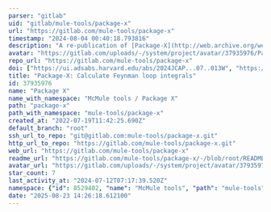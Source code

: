 ```yaml
---
parser: "gitlab"
uid: "gitlab/mule-tools/package-x"
url: "https://gitlab.com/mule-tools/package-x"
timestamp: "2024-08-04 00:40:18.793816"
description: "A re-publication of [Package-X](http://web.archive.org/web/20220619174704/packagex.hepforge.org/). All credit to Hiren Patel!"
avatar: "https://gitlab.com/uploads/-/system/project/avatar/37935976/PackageXIcon.png"
repo_url: "https://gitlab.com/mule-tools/package-x"
doi: ["https://ui.adsabs.harvard.edu/abs/2024JCAP...07..013W", "https://ui.adsabs.harvard.edu/abs/2015CoPhC.197..276P", "https://ui.adsabs.harvard.edu/abs/2024ascl.soft07020P/abstract"]
title: "Package-X: Calculate Feynman loop integrals"
id: 37935976
name: "Package X"
name_with_namespace: "McMule tools / Package X"
path: "package-x"
path_with_namespace: "mule-tools/package-x"
created_at: "2022-07-19T11:42:25.690Z"
default_branch: "root"
ssh_url_to_repo: "git@gitlab.com:mule-tools/package-x.git"
http_url_to_repo: "https://gitlab.com/mule-tools/package-x.git"
web_url: "https://gitlab.com/mule-tools/package-x"
readme_url: "https://gitlab.com/mule-tools/package-x/-/blob/root/README.md"
avatar_url: "https://gitlab.com/uploads/-/system/project/avatar/37935976/PackageXIcon.png"
star_count: 7
last_activity_at: "2024-07-12T07:17:39.520Z"
namespace: {"id": 8529402, "name": "McMule tools", "path": "mule-tools", "kind": "group", "full_path": "mule-tools", "parent_id": null, "avatar_url": "/uploads/-/system/group/avatar/8529402/logo-0.png", "web_url": "https://gitlab.com/groups/mule-tools"}
date: "2025-08-23 14:26:18.612100"
---
```

